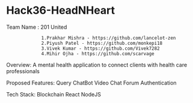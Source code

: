 # Hack36-HeadNHeart

Team Name : 201 United 

```MEMBERS:
             1.Prakhar Mishra - https://github.com/lancelot-zen
             2.Piyush Patel - https://github.com/monkepi18
             3.Vivek Kumar - https://github.com/Vivek7282
             4.Mihir Ojha - https://github.com/scarvage
```
Overview: A mental health application to connect clients with health care professionals 

Proposed Features:
Query ChatBot
Video Chat
Forum
Authentication 

Tech Stack:
Blockchain
React
NodeJS
